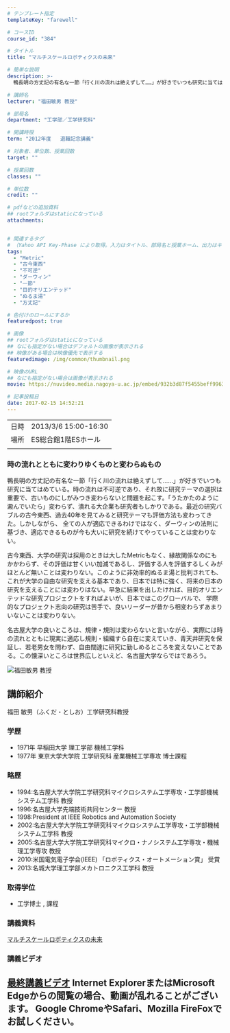 ```yaml
---
# テンプレート指定
templateKey: "farewell"

# コースID
course_id: "384"

# タイトル
title: "マルチスケールロボティクスの未来"

# 簡単な説明
description: >-
  鴨長明の方丈記の有名な一節「行く川の流れは絶えずして……」が好きでいつも研究に当てはめている。時の流れは不可逆であり、それ故に研究テーマの選択は重要で、古いものにしがみつき変わらないと問題を起こす。「うたかたのように澱んでいたら」変わらず、潰れる大企業も研究者もしかりである。最近の研究バブルの古今東西、過去40年を見てみると研究テーマも評価方法も変わってきた。しかしながら、 全ての人が適応でき ....

# 講師名
lecturer: "福田敏男 教授"

# 部局名
department: "工学部／工学研究科"

# 開講時限
term: "2012年度	退職記念講義"

# 対象者、単位数、授業回数
target: ""

# 授業回数
classes: ""

# 単位数
credit: ""

# pdfなどの追加資料
## rootフォルダはstaticになっている
attachments:


# 関連するタグ
# （Yahoo API Key-Phase により取得。入力はタイトル、部局名と授業ホーム、出力はキーフレーズ（tags））
tags:
  - "Metric"
  - "古今東西"
  - "不可逆"
  - "ダーウィン"
  - "一節"
  - "目的オリエンテッド"
  - "ぬるま湯"
  - "方丈記"

# 色付けのロールにするか
featuredpost: true

# 画像
## rootフォルダはstaticになっている
## なにも指定がない場合はデフォルトの画像が表示される
## 映像がある場合は映像優先で表示する
featuredimage: /img/common/thumbnail.png

# 映像のURL
## なにも指定がない場合は画像が表示される
movie: https://nuvideo.media.nagoya-u.ac.jp/embed/932b3d87f5455beff99636fc43bd2bbd9e22dc8c

# 記事投稿日
date: 2017-02-15 14:52:21
---
```


|   |   |
|---|---|
| 日時 | 2013/3/6  15:00-16:30 |
| 場所 | ES総合館1階ESホール |
|   |   |


### 時の流れとともに変わりゆくものと変わらぬもの

鴨長明の方丈記の有名な一節「行く川の流れは絶えずして……」が好きでいつも研究に当てはめている。時の流れは不可逆であり、それ故に研究テーマの選択は重要で、古いものにしがみつき変わらないと問題を起こす。「うたかたのように澱んでいたら」変わらず、潰れる大企業も研究者もしかりである。最近の研究バブルの古今東西、過去40年を見てみると研究テーマも評価方法も変わってきた。しかしながら、 全ての人が適応できるわけではなく、ダーウィンの法則に基づき、適応できるものが今も大いに研究を続けてやっていることは変わりない。

古今東西、大学の研究は採用のときは大したMetricもなく、縁故関係なのにもかかわらず、その評価は甘くいい加減であるし、評価する人を評価するしくみがほとんど無いことは変わりない。このように非効率的ぬるま湯と批判されても、これが大学の自由な研究を支える基本であり、日本では特に強く、将来の日本の研究を支えることには変わりはない。早急に結果を出したければ、目的オリエンテッドな研究プロジェクトをすればよいが、日本ではこのグローバルで、 学際的なプロジェクト志向の研究は苦手で、良いリーダーが昔から相変わらずあまりいないことは変わりない。

名古屋大学の良いところは、規律・規則は変わらないと言いながら、実際には時の流れとともに現実に適応し規則・組織すら自在に変えていき、青天井研究を保証し、若老男女を問わず、自由闊達に研究に勤しめるところを変えないことである。この懐深いところは世界広しといえど、名古屋大学ならではであろう。


![福田敏男 教授](https://ocw.nagoya-u.jp/files/384/fukuda02.png) 

## 講師紹介

福田 敏男（ふくだ・としお）工学研究科教授

### 学歴

* 1971年 早稲田大学 理工学部 機械工学科
* 1977年 東京大学大学院 工学研究科 産業機械工学専攻 博士課程

### 略歴

* 1994:名古屋大学大学院工学研究科マイクロシステム工学専攻・工学部機械システム工学科 教授
* 1996:名古屋大学先端技術共同センター 教授
* 1998:President at IEEE Robotics and Automation Society
* 2002:名古屋大学大学院工学研究科マイクロシステム工学専攻・工学部機械システム工学科 教授
* 2005:名古屋大学大学院工学研究科マイクロ・ナノシステム工学専攻・機械理工学専攻 教授
* 2010:米国電気電子学会(IEEE) 「ロボティクス・オートメーション賞」 受賞
* 2013:名城大学理工学部メカトロニクス工学科 教授

### 取得学位

* 工学博士 , 課程


### 講義資料

[マルチスケールロボティクスの未来](https://ocw.nagoya-u.jp/files/384/fukuda-6.pdf) 

### 講義ビデオ

<a href="https://nuvideo.media.nagoya-u.ac.jp/embed/c65f3949c4a3edfe78cf0c71f997b7977f599191" target="blank">最終講義ビデオ</a>
Internet ExplorerまたはMicrosoft Edgeからの閲覧の場合、動画が乱れることがございます。
Google ChromeやSafari、Mozilla FireFoxでお試しください。
-----